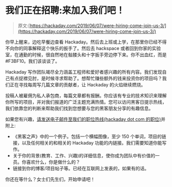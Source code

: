 # 我们正在招聘:来加入我们吧！

> 原文:[https://hackaday.com/2019/06/07/were-hiring-come-join-us-3/](https://hackaday.com/2019/06/07/were-hiring-come-join-us-3/)

你早上醒来，边吃早餐边查看 Hackaday。然后去上班或上学，在那里你已经不得不向你的同事解释这个快乐的扳手了。然后去 hackspace 或者回到你家的实验室，在通勤的时候，很自然地在骷髅头和十字扳手旁边停下来。你不出血红，而是#F3BF10。我们该谈谈了。

Hackaday 写作团队竭尽全力涵盖工程师和爱好者感兴趣的所有内容。我们发现自己有点捉襟见肘，是时候寻求帮助了。想帮忙赚些额外的钱来投资你的项目吗？我们正在寻找每周写几篇文章的贡献者，让 Hackaday 的火焰继续燃烧。

投稿人被雇佣为私人承包商，每篇文章都有报酬。你应该有专业的技术知识来理解你所写的项目，并对我们报道的广泛主题充满热情。您可以访问黑客日提示热线，我们依靠您的判断来帮助我们找到您想要与您的黑客朋友分享的有趣信息。

如果您有兴趣，[请发送电子邮件至我们的职位热线(hackaday dot com 的职位)](mailto:jobs@hackaday.com?subject=[Contributor])并附上:

*   《黑客之声》中的一个例子。包括一个横幅图像，至少 150 个单词，项目的链接，以及任何相关的和相关的 Hackaday 功能的内链接。我们需要知道你能写作。
*   关于你的背景(教育、工作、兴趣)的详细信息，使你成为团队中有价值的一员。你喜欢什么，你是做什么的？
*   链接到你的博客/项目帖子等。已经在互联网上发表的，如果有的话。

你还在等什么？女士们先生们，开始申请吧！